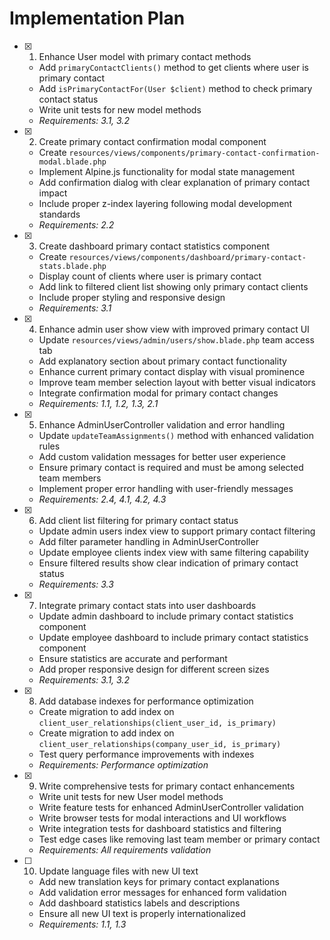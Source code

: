 # Implementation Plan

- [x] 1. Enhance User model with primary contact methods
  - Add `primaryContactClients()` method to get clients where user is primary contact
  - Add `isPrimaryContactFor(User $client)` method to check primary contact status
  - Write unit tests for new model methods
  - _Requirements: 3.1, 3.2_

- [x] 2. Create primary contact confirmation modal component
  - Create `resources/views/components/primary-contact-confirmation-modal.blade.php`
  - Implement Alpine.js functionality for modal state management
  - Add confirmation dialog with clear explanation of primary contact impact
  - Include proper z-index layering following modal development standards
  - _Requirements: 2.2_

- [x] 3. Create dashboard primary contact statistics component
  - Create `resources/views/components/dashboard/primary-contact-stats.blade.php`
  - Display count of clients where user is primary contact
  - Add link to filtered client list showing only primary contact clients
  - Include proper styling and responsive design
  - _Requirements: 3.1_

- [x] 4. Enhance admin user show view with improved primary contact UI
  - Update `resources/views/admin/users/show.blade.php` team access tab
  - Add explanatory section about primary contact functionality
  - Enhance current primary contact display with visual prominence
  - Improve team member selection layout with better visual indicators
  - Integrate confirmation modal for primary contact changes
  - _Requirements: 1.1, 1.2, 1.3, 2.1_

- [x] 5. Enhance AdminUserController validation and error handling
  - Update `updateTeamAssignments()` method with enhanced validation rules
  - Add custom validation messages for better user experience
  - Ensure primary contact is required and must be among selected team members
  - Implement proper error handling with user-friendly messages
  - _Requirements: 2.4, 4.1, 4.2, 4.3_

- [x] 6. Add client list filtering for primary contact status
  - Update admin users index view to support primary contact filtering
  - Add filter parameter handling in AdminUserController
  - Update employee clients index view with same filtering capability
  - Ensure filtered results show clear indication of primary contact status
  - _Requirements: 3.3_

- [x] 7. Integrate primary contact stats into user dashboards
  - Update admin dashboard to include primary contact statistics component
  - Update employee dashboard to include primary contact statistics component
  - Ensure statistics are accurate and performant
  - Add proper responsive design for different screen sizes
  - _Requirements: 3.1, 3.2_

- [x] 8. Add database indexes for performance optimization
  - Create migration to add index on `client_user_relationships(client_user_id, is_primary)`
  - Create migration to add index on `client_user_relationships(company_user_id, is_primary)`
  - Test query performance improvements with indexes
  - _Requirements: Performance optimization_

- [x] 9. Write comprehensive tests for primary contact enhancements
  - Write unit tests for new User model methods
  - Write feature tests for enhanced AdminUserController validation
  - Write browser tests for modal interactions and UI workflows
  - Write integration tests for dashboard statistics and filtering
  - Test edge cases like removing last team member or primary contact
  - _Requirements: All requirements validation_

- [ ] 10. Update language files with new UI text
  - Add new translation keys for primary contact explanations
  - Add validation error messages for enhanced form validation
  - Add dashboard statistics labels and descriptions
  - Ensure all new UI text is properly internationalized
  - _Requirements: 1.1, 1.3_

